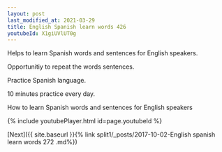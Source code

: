```yaml
---
layout: post
last_modified_at: 2021-03-29
title: English Spanish learn words 426 
youtubeId: X1giUVlUT0g
---
```

 
 
Helps to learn Spanish words and sentences for English speakers.

Opportunitiy to repeat the words sentences. 

Practice Spanish language. 
 
10 minutes practice every day. 
 
How to learn Spanish words and sentences for English speakers 
 
{% include youtubePlayer.html id=page.youtubeId %}
 
 
[Next]({{ site.baseurl }}{% link  split1/_posts/2017-10-02-English spanish learn words 272 .md%})
 
